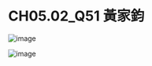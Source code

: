 # CH05.02_Q51 **黃家鈞**

![image](https://github.com/user-attachments/assets/eca296a5-7507-4a4e-b14c-3af7b1649fdc)

![image](https://github.com/user-attachments/assets/a1e642ef-f54b-4915-99ca-7af1206b9aa5)

